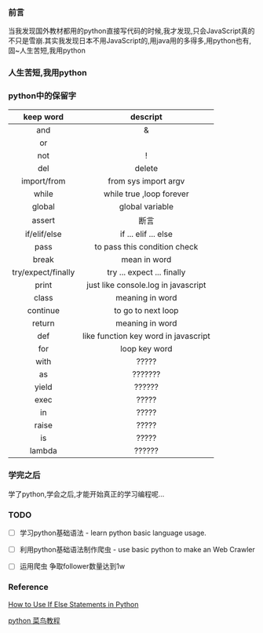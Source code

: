 ### 前言
当我发现国外教材都用的python直接写代码的时候,我才发现,只会JavaScript真的不只是雪崩.其实我发现日本不用JavaScript的,用java用的多得多,用python也有,固~人生苦短,我用python

### 人生苦短,我用python



### python中的保留字
| keep word | descript |
|:-:|:-:|
| and | & |
| or | | |
| not | ! |
| del | delete |
| import/from | from sys import argv |
| while | while true ,loop forever |
| global | global variable |
| assert | 断言 |
| if/elif/else | if ... elif ... else |
| pass | to pass this condition check |
| break | mean in word |
| try/expect/finally | try ... expect ... finally |
| print | just like console.log in javascript |
| class | meaning in word |
| continue | to go to next loop |
| return | meaning in word |
| def | like function key word in javascript |
| for | loop key word |
| with | ????? |
| as | ??????? |
| yield | ?????? |
| exec | ????? |
| in | ????? |
| raise | ????? |
| is | ????? |
| lambda | ?????? |






### 学完之后
学了python,学会之后,才能开始真正的学习编程呢...

### TODO
- [ ] 学习python基础语法 - learn python basic language usage.

- [ ] 利用python基础语法制作爬虫 - use basic python to make an Web Crawler

- [ ] 运用爬虫  争取follower数量达到1w

### Reference
[How to Use If Else Statements in Python](https://www.youtube.com/watch?v=AWek49wXGzI)


[python 菜鸟教程](http://www.runoob.com/python/python-continue-statement.html)



